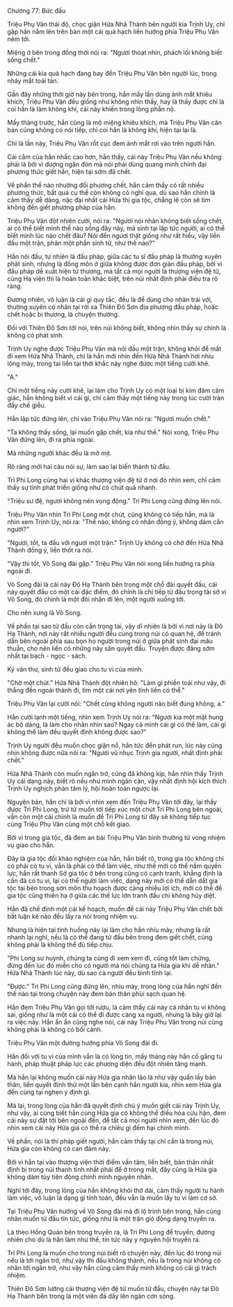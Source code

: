 




Chương 77: Bức đấu


Triệu Phụ Vân thái độ, chọc giận Hứa Nhã Thành bên người kia Trịnh Uy, chỉ gặp hắn nắm lên trên bàn một cái quả hạch liền hướng phía Triệu Phụ Vân ném tới.

Miệng ở bên trong đồng thời nói ra: "Ngươi thoạt nhìn, phách lối không biết sống chết."

Những cái kia quả hạch đang bay đến Triệu Phụ Vân bên người lúc, trong nháy mắt toái tán.

Gần đây những thời giờ này bên trong, hắn mấy lần dùng ánh mắt khiêu khích, Triệu Phụ Vân đều giống như không nhìn thấy, hay là thấy được chỉ là coi hắn là làm không khí, cái này khiến trong lòng phẫn nộ.

Mấy tháng trước, hắn cũng là mở miệng khiêu khích, mà Triệu Phụ Vân căn bản cũng không có nói tiếp, chỉ coi hắn là không khí, hiện tại lại là.

Chỉ là lần này, Triệu Phụ Vân rốt cục đem ánh mắt rơi vào trên người hắn.

Cái cằm của hắn nhấc cao hơn, hắn thấy, cái này Triệu Phụ Vân nếu không phải là bởi vì dượng ngăn đón mà nói phải dùng quang minh chính đại phương thức giết hắn, hiện tại sớm đã chết.

Về phần thế nào nhường đối phương chết, hắn cảm thấy có rất nhiều phương thức, bất quá cụ thể còn không có nghĩ qua, dù sao hắn chính là cảm thấy dễ dàng, nặc đại nhất cái Hứa thị gia tộc, chẳng lẽ còn sẽ tìm không đến giết phương pháp của hắn.

Triệu Phụ Vân đột nhiên cười, nói ra: "Ngươi nói nhân không biết sống chết, ai có thể biết mình thế nào sống đây này, mà sinh tại lập tức người, ai có thể biết mình lúc nào chết đâu? Nói đến ngươi thật giống như rất hiểu, vậy liền đấu một trận, phân một phần sinh tử, như thế nào?"

Hắn nói đấu, tự nhiên là đấu pháp, giữa các tu sĩ đấu pháp là thường xuyên phát sinh, nhưng là đồng môn ở giữa không được đơn giản đấu pháp, bởi vì đấu pháp dễ xuất hiện tử thương, mà tất cả mọi người là thượng viện đệ tử, cùng Hạ viện thì là hoàn toàn khác biệt, trên núi nhất định phải điều tra rõ ràng.

Đương nhiên, vô luận là cái gì quy tắc, đều là để dùng cho nhân trái với, thường xuyên có nhân tại rời xa Thiên Đô Sơn địa phương đấu pháp, hoặc chết hoặc bị thương, là chuyện thường.

Đối với Thiên Đô Sơn tới nói, trên núi không biết, không nhìn thấy sự chính là không có phát sinh.

Trịnh Uy nghe được Triệu Phụ Vân mà nói đấu một trận, không khỏi để mắt đi xem Hứa Nhã Thành, chỉ là hắn mới nhìn đến Hứa Nhã Thành hơi nhíu lông mày, trong tai liền tại thời khắc này nghe được một tiếng cười khẽ.

"A."

Chỉ một tiếng này cười khẽ, lại làm cho Trịnh Uy có một loại bị kim đâm cảm giác, hắn không biết vì cái gì, chỉ cảm thấy một tiếng này trong lúc cười tràn đầy chế giễu.

Hắn lập tức đứng lên, chỉ vào Triệu Phụ Vân nói ra: "Ngươi muốn chết."

"Ta không thấy sống, lại muốn gặp chết, kia như thế." Nói xong, Triệu Phụ Vân đứng lên, đi ra phía ngoài.

Mà những người khác đều là mờ mịt.

Rõ ràng mới hai câu nói sự, làm sao lại biến thành tử đấu.

Trì Phi Long cùng hai vị khác thượng viện đệ tử ở nơi đó nhìn xem, chỉ cảm thấy sự tình phát triển giống như có chút quá nhanh.

"Triệu sư đệ, ngươi không nên vọng động." Trì Phi Long cũng đứng lên nói.

Triệu Phụ Vân nhìn Trì Phi Long một chút, cũng không có tiếp hắn, mà là nhìn xem Trịnh Uy, nói ra: "Thế nào, không có nhân đồng ý, không dám cắn người?"

"Ngươi, tốt, ta đấu với ngươi một trận." Trịnh Uy không có chờ đến Hứa Nhã Thành đồng ý, liền thốt ra nói.

"Vậy thì tốt, Vô Song đài gặp." Triệu Phụ Vân nói xong liền hướng ra phía ngoài đi.

Vô Song đài là cái này Đô Hạ Thành bên trong một chỗ đài quyết đấu, cái này quyết đấu có một cái đặc điểm, đó chính là chỉ tiếp tử đấu trọng tài sở vị Vô Song, đó chính là một đôi nhân đi lên, một người xuống tới.

Cho nên xưng là Vô Song.

Về phần tại sao tử đấu còn cần trọng tài, vậy dĩ nhiên là bởi vì nơi này là Đô Hạ Thành, nơi này rất nhiều người đều cùng trong núi có quan hệ, để tránh dẫn bên ngoài phía sau bọn họ người trong núi ở giữa phát sinh đại mâu thuẫn, cho nên liền có những này sân quyết đấu. Truyện được đăng sớm nhất tại bạch - ngọc - sách.

Ký văn thư, sinh tử đều giao cho tu vi của mình.

"Chờ một chút." Hứa Nhã Thành đột nhiên hô: "Làm gì phiền toái như vậy, đi thẳng đến ngoài thành đi, tìm một cái nơi yên tĩnh liền có thể."

Triệu Phụ Vân lại cười nói: "Chết cũng không người nào biết đúng không, a."

Hắn cười lạnh một tiếng, nhìn xem Trịnh Uy nói ra: "Ngươi kia một mặt hung ác bộ dáng, là làm cho nhân nhìn sao? Ngay cả mình cái gì có thể làm, cái gì không thể làm đều quyết định không được sao?"

Trịnh Uy người đều muốn chọc giận nổ, hắn tức đến phát run, lúc này cũng nhịn không được nữa nói ra: "Ngươi vũ nhục Trịnh gia người, nhất định phải chết."

Hứa Nhã Thành còn muốn ngăn trở, cũng đã không kịp, hắn nhìn thấy Trịnh Uy cái dạng này, biết rõ nếu như mình ngăn cản, vậy nhất định hội kích thích Trịnh Uy nghịch phản tâm lý, hội hoàn toàn ngược lại.

Nguyên bản, hắn chỉ là bởi vì nhìn xem đến Triệu Phụ Vân tới đây, lại thấy được Trì Phi Long, trừ tử muốn tới tiếp xúc một chút Trì Phi Long bên ngoài, vẫn còn một cái chính là muốn để Trì Phi Long từ đây sẽ không tiếp tục cùng Triệu Phụ Vân cùng một chỗ kết giao.

Bởi vì trong gia tộc, đã đem an bài Triệu Phụ Vân bình thường tử vong nhiệm vụ giao cho hắn.

Đây là gia tộc đối khảo nghiệm của hắn, hắn biết rõ, trong gia tộc không chỉ có phải có tu vi, vẫn là phải có thể làm việc, như thế mới có thể nắm quyền lực, hắn rất thanh Sở gia tộc ở bên trong cũng có cạnh tranh, khẳng định là cần đã có tu vi, lại có thể người làm việc, dạng này mới có thể dẫn dắt gia tộc tại bên trong sơn môn thu hoạch được càng nhiều lợi ích, mới có thể để gia tộc cùng thiên hạ ở giữa các thế lực lớn tranh đấu chi không hủy diệt.

Hắn đã chế định một cái kế hoạch, muốn để cái này Triệu Phụ Vân chết bởi bất luận kẻ nào đều lấy ra nói trong nhiệm vụ.

Nhưng là hiện tại tình huống này lại làm cho hắn nhíu mày, nhưng là rất nhanh lại nghĩ, nếu là có thể đang tử đấu bên trong đem giết chết, cũng không phải là không thể đủ tiếp chịu.

"Phi Long sư huynh, chúng ta cùng đi xem xem đi, cũng tốt làm chứng, đừng đến lúc đó miễn cho có người mà nói chúng ta Hứa gia khi dễ nhân." Hứa Nhã Thành lúc này, dù sao cả người đều bình tĩnh lại.

"Được." Trì Phi Long cũng đứng lên, nhíu mày, trong lòng của hắn nghĩ đến thế nào tại trong chuyện này đem bản thân phủi sạch quan hệ.

Hắn đem Triệu Phụ Vân gọi tới rượu, là cảm thấy cái này cá nhân tu vi không sai, giống như là một cái có thể đi được càng xa người, nhưng là bây giờ lại ra việc này. Hắn ẩn ẩn cũng nghe nói, cái này Triệu Phụ Vân trong núi cũng không phải là không có bối cảnh.

Triệu Phụ Vân một đường hướng phía Vô Song đài đi.

Hắn đối với tu vi của mình vẫn là có lòng tin, mấy tháng này hắn cố gắng tu hành, pháp thuật pháp lực các phương diện đều đột nhiên tăng mạnh.

Mà hắn lại không muốn cái này Hứa gia nhân lão là như vậy quấn lấy bản thân, liền quyết định thử một lần bên cạnh hắn người kia, nhìn xem Hứa gia đến cùng tại nghẹn ý định gì.

Mà lại, trong lòng của hắn đã quyết định chủ ý muốn giết cái này Trịnh Uy, như vậy, ai cũng biết hắn cùng Hứa gia có không thể điều hòa cừu hận, đem cái này sự đặt tới bên ngoài đến, để tất cả mọi người nhìn xem, đến lúc đó nhìn xem cái này Hứa gia có thể ra chiêu gì đếm hại chính mình.

Về phần, nói là thi pháp giết người, hắn cảm thấy tại chỉ cần là trong núi, Hứa gia còn không có can đảm này.

Bởi vì hắn tại vào thượng viện thời điểm vấn tâm, liền biết, bản thân nhất định bị trong núi thanh tĩnh nhất phái để ở trong mắt, đây cũng là Hứa gia không dám tùy tiện động chính mình nguyên nhân.

Nghĩ tới đây, trong lòng của hắn không khỏi thở dài, cảm thấy người tu hành làm việc, vô luận là dạng gì tính toán, đều vẫn là muốn lấy tu vi làm cơ sở.

Tại Triệu Phụ Vân hướng về Vô Song đài mà đi lộ trình bên trong, hắn cùng nhân muốn tử đấu tin tức, giống như là một trận gió đồng dạng truyền ra.

Là theo Hồng Quán bên trong truyền ra, là Trì Phi Long để truyền, đương nhiên cho dù là hắn làm như thế, tin tức này y nguyên hội truyền ra.

Trì Phi Long là muốn cho trong núi biết rõ chuyện này, đến lúc đó trong núi nếu là tới ngăn trở, như vậy thì đấu không thành, nếu là trong núi không có nhân tới ngăn trở, như vậy hắn cũng cảm thấy mình không có cái gì trách nhiệm.

Thiên Đô Sơn lưỡng cái thượng viện đệ tử muốn tử đấu, chuyện này tại Đô Hạ Thành bên trong là một viên đá dấy lên ngàn cơn sóng.




